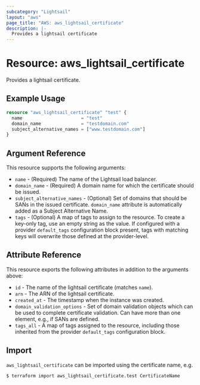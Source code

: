 ```yaml
---
subcategory: "Lightsail"
layout: "aws"
page_title: "AWS: aws_lightsail_certificate"
description: |-
  Provides a lightsail certificate
---
```


# Resource: aws_lightsail_certificate

Provides a lightsail certificate.

## Example Usage

```terraform
resource "aws_lightsail_certificate" "test" {
  name                      = "test"
  domain_name               = "testdomain.com"
  subject_alternative_names = ["www.testdomain.com"]
}
```

## Argument Reference

This resource supports the following arguments:

* `name` - (Required) The name of the Lightsail load balancer.
* `domain_name` - (Required) A domain name for which the certificate should be issued.
* `subject_alternative_names` - (Optional) Set of domains that should be SANs in the issued certificate. `domain_name` attribute is automatically added as a Subject Alternative Name.
* `tags` - (Optional) A map of tags to assign to the resource. To create a key-only tag, use an empty string as the value. If configured with a provider `default_tags` configuration block present, tags with matching keys will overwrite those defined at the provider-level.

## Attribute Reference

This resource exports the following attributes in addition to the arguments above:

* `id` - The name of the lightsail certificate (matches `name`).
* `arn` - The ARN of the lightsail certificate.
* `created_at` - The timestamp when the instance was created.
* `domain_validation_options` - Set of domain validation objects which can be used to complete certificate validation. Can have more than one element, e.g., if SANs are defined.
* `tags_all` - A map of tags assigned to the resource, including those inherited from the provider `default_tags` configuration block.

## Import

`aws_lightsail_certificate` can be imported using the certificate name, e.g.

```shell
$ terraform import aws_lightsail_certificate.test CertificateName
```
